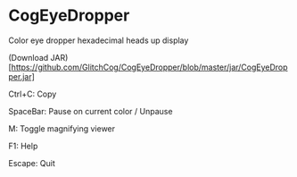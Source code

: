 # CogEyeDropper
Color eye dropper hexadecimal heads up display

(Download JAR) [https://github.com/GlitchCog/CogEyeDropper/blob/master/jar/CogEyeDropper.jar]


Ctrl+C: Copy

SpaceBar: Pause on current color / Unpause

M: Toggle magnifying viewer

F1: Help

Escape: Quit
